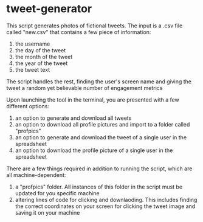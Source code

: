 # tweet-generator

This script generates photos of fictional tweets. The input is a .csv file called "new.csv" that contains a few piece of information: 
  1) the username 
  2) the day of the tweet
  3) the month of the tweet
  4) the year of the tweet
  5) the tweet text
  
The script handles the rest, finding the user's screen name and giving the tweet a random yet believable number of engagement metrics

Upon launching the tool in the terminal, you are presented with a few different options:
  1) an option to generate and download all tweets
  2) an option to download all profile pictures and import to a folder called "profpics"
  3) an option to generate and download the tweet of a single user in the spreadsheet
  4) an option to download the profile picture of a single user in the spreadsheet
  
There are a few things required in addition to running the script, which are all machine-dependent:
  1) a "profpics" folder. All instances of this folder in the script must be updated for you specific machine
  2) altering lines of code for clicking and downlaoding. This includes finding the correct coordinates on your screen for clicking the tweet image
     and saving it on your machine
     
